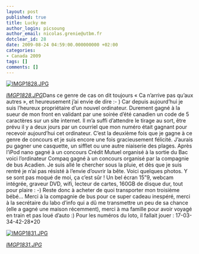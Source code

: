 ```yaml
---
layout: post
published: true
title: Lucky me
author_login: picsoung
author_email: nicolas.grenie@utbm.fr
dotclear_id: 28
date: 2009-08-24 04:59:00.000000000 +02:00
categories:
- Canada 2009
tags: []
comments: []
---
```

<p><a href="http://farm3.static.flickr.com/2490/3853996205_b0ed6708cc_s.jpg"><img src="http://farm3.static.flickr.com/2490/3853996205_b0ed6708cc_m.jpg" alt="IMGP1828.JPG" /></a></p>


<p><em><a href="http://www.flickr.com/photos/picsoung/3853996205/">IMGP1828.JPG</a></em>Dans ce genre de cas on dit toujours «&nbsp;Ca n’arrive pas qu’aux autres », et heureusement j’ai envie de dire :- ) Car depuis aujourd’hui je suis l’heureux propriétaire d’un nouvel ordinateur. Durement gagné à la sueur de mon front en validant par une soirée d’été canadien un code de 5 caractères sur un site internet. Il m’a suffi d’attendre le tirage au sort, être prévu il y a deux jours par un courriel que mon numéro était gagnant pour recevoir aujourd’hui cet ordinateur.
C’est la deuxième fois que je gagne à ce genre de concours et je suis encore une fois gracieusement félicité. J’aurais pu gagner une casquette, un sifflet ou une autre niaiserie des plages. Après l’iPod nano gagné à un concours Crédit Mutuel organisé à la sortie du Bac voici l’ordinateur Compaq gagné à un concours organisé par la compagnie de bus Acadien.
Je suis allé le chercher sous la pluie, et dès que je suis rentré je n’ai pas résisté à l’envie d’ouvrir la bête. Voici quelques photos.
Y se sont pas moqué de moi, ça c’est sûr&nbsp;! Un bel écran 15”9, webcam intégrée, graveur DVD, wifi, lecteur de cartes, 160GB de disque dur, tout pour plaire&nbsp;: -)
Reste donc à acheter de quoi transporter mon troisième bébé…
Merci à la compagnie de bus pour ce super cadeau inespéré, merci à la secrétaire du labo d’info qui a dû me transmettre un peu de sa chance (elle a gagné une maison récemment), merci à ma famille pour avoir voyagé en train et pas loué d’auto :)
Pour les numéros du loto, il fallait jouer&nbsp;: 17-03-34-42-28*20</p>


<p><a href="http://farm3.static.flickr.com/2479/3853997851_6a2b977228_t.jpg"><img src="http://farm3.static.flickr.com/2479/3853997851_6a2b977228_m.jpg" alt="IMGP1831.JPG" /></a></p>


<p><em><a href="http://www.flickr.com/photos/picsoung/3853997851/">IMGP1831.JPG</a></em></p>
